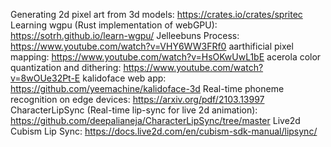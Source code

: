 Generating 2d pixel art from 3d models: https://crates.io/crates/spritec
Learning wgpu (Rust implementation of webGPU): https://sotrh.github.io/learn-wgpu/
Jelleebuns Process: https://www.youtube.com/watch?v=VHY6WW3FRf0
aarthificial pixel mapping: https://www.youtube.com/watch?v=HsOKwUwL1bE
acerola color quantization and dithering: https://www.youtube.com/watch?v=8wOUe32Pt-E
kalidoface web app: https://github.com/yeemachine/kalidoface-3d
Real-time phoneme recognition on edge devices: https://arxiv.org/pdf/2103.13997
CharacterLipSync (Real-time lip-sync for live 2d animation): https://github.com/deepalianeja/CharacterLipSync/tree/master
Live2d Cubism Lip Sync: https://docs.live2d.com/en/cubism-sdk-manual/lipsync/